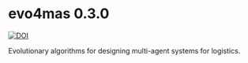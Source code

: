 # evo4mas 0.3.0

[![DOI](https://zenodo.org/badge/DOI/10.5281/zenodo.165164.svg)](https://doi.org/10.5281/zenodo.165164)

Evolutionary algorithms for designing multi-agent systems for logistics.

